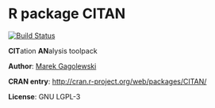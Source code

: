 R package CITAN
===============

[![Build Status](https://travis-ci.org/Rexamine/CITAN.svg?branch=master)](https://travis-ci.org/Rexamine/CITAN)

**CIT**ation **AN**alysis toolpack

**Author**: [Marek Gagolewski](http://gagolewski.rexamine.com/)

**CRAN entry**: http://cran.r-project.org/web/packages/CITAN/

**License**: GNU LGPL-3
